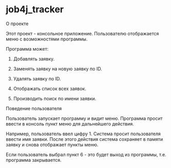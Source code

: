 # job4j_tracker

О проекте

Этот проект - консольное приложение. Пользователю отображается меню с возможностями программы.

Программа может:

1. Добавлять заявку.

2. Заменять заявку на новую заявку по ID.

3. Удалять заявку по ID.

4. Отображать список всех заявок.

5. Производить поиск по имени заявки.

Поведение пользователя

Пользователь запускает программу и видит меню. Программа просит ввести в консоль пункт меню для дальнейшего действия.

Например, пользователь ввел цифру 1. Система просит пользователя ввести имя заявки. После этого действия система сохраняет в памяти заявку и снова отображает пункты меню.

Если пользователь выбрал пункт 6 - это будет выход из программы, т.е. программа закрывается.